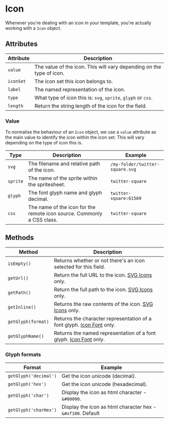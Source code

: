 # Icon
Whenever you're dealing with an icon in your template, you're actually working with a `Icon` object.

## Attributes

Attribute | Description
--- | ---
`value` | The value of the icon. This will vary depending on the type of icon.
`iconSet` | The icon set this icon belongs to.
`label` | The named representation of the icon.
`type` | What type of icon this is: `svg`, `sprite`, `glyph` or `css`.
`length` | Return the string length of the icon for the field.

### Value
To normalise the behaviour of an `Icon` object, we use a `value` attribute as the main value to identify the icon within the icon set. This will vary depending on the type of icon this is.

Type | Description | Example
--- | --- | ---
`svg` | The filename and relative path of the icon. | `/my-folder/twitter-square.svg`
`sprite` | The name of the sprite within the spritesheet. | `twitter-square`
`glyph` | The font glyph name and glyph decimal. | `twitter-square:61569`
`css` | The name of the icon for the remote icon source. Commonly a CSS class. | `twitter-square`

## Methods

Method | Description
--- | ---
`isEmpty()` | Returns whether or not there's an icon selected for this field.
`getUrl()` | Return the full URL to the icon. [SVG Icons](docs:feature-tour/svg-icons) only.
`getPath()` | Return the full path to the icon. [SVG Icons](docs:feature-tour/svg-icons) only.
`getInline()` | Returns the raw contents of the icon. [SVG Icons](docs:feature-tour/svg-icons) only.
`getGlyph(format)` | Returns the character representation of a font glyph. [Icon Font](docs:feature-tour/icon-fonts) only.
`getGlyphName()` | Returns the named representation of a font glyph. [Icon Font](docs:feature-tour/icon-fonts) only.

### Glyph formats

Format | Example
--- | ---
`getGlyph('decimal')` | Get the icon unicode (decimal).
`getGlyph('hex')` | Get the icon unicode (hexadecimal).
`getGlyph('char')` | Display the icon as html character - `&#00000`.
`getGlyph('charHex')` | Display the icon as html character hex - `&#xf100`. Default

